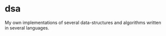 # dsa

My own implementations of several data-structures and algorithms written in several languages.
